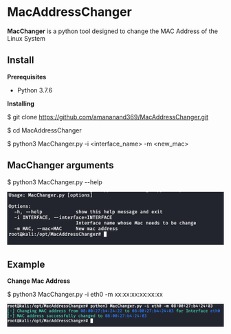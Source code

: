 
# MacAddressChanger

**MacChanger** is a python tool designed to change the MAC Address of the Linux System


## Install

**Prerequisites**

- Python 3.7.6

**Installing**

  $ git clone https://github.com/amananand369/MacAddressChanger.git
  
  $ cd MacAddressChanger
  
  $ python3 MacChanger.py -i <interface_name> -m <new_mac>
  
 MacChanger arguments
-----

  $ python3 MacChanger.py --help 
  
  ![](images/macChangerHelp.PNG)
  
  Example
-------

**Change Mac Address**

 $ python3 MacChanger.py -i eth0 -m xx:xx:xx:xx:xx:xx 
  
 ![](images/MacChangerMain.PNG)
  
  
  
